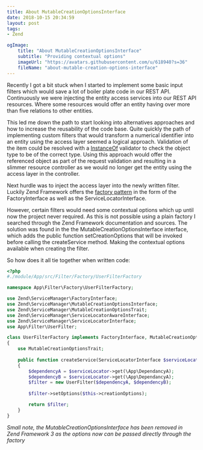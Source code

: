 ```yaml
---
title: About MutableCreationOptionsInterface
date: 2018-10-15 20:34:59
layout: post
tags:
- Zend

ogImage:
    title: "About MutableCreationOptionsInterface"
    subtitle: "Providing contextual options"
    imageUrl: "https://avatars.githubusercontent.com/u/618940?s=36"
    fileName: "about-mutable-creation-options-interface"
---
```

Recently I got a bit stuck when I started to implement some basic input filters which would save a lot of boiler plate code in our REST API. Continuously we were injecting the entity access services into our REST API resources. Where some resources would offer an entity having over more than five relations to other entities.

This led me down the path to start looking into alternatives approaches and how to increase the reusability of the code base. Quite quickly the path of implementing custom filters that would transform a numerical identifier into an entity using the access layer seemed a logical approach. Validation of the item could be resolved with a [InstanceOf](https://github.com/zendframework/zend-validator/blob/master/src/IsInstanceOf.php) validator to check the object type to be of the correct type. Using this approach would offer the referenced object as part of the request validation and resulting in a slimmer resource controller as we would no longer get the entity using the access layer in the controller.

Next hurdle was to inject the access layer into the newly written filter. Luckily Zend Framework offers the [factory pattern](https://designpatternsphp.readthedocs.io/en/latest/Creational/FactoryMethod/README.html) in the form of the FactoryInterface as well as the ServiceLocatorInterface.

However, certain filters would need some contextual options which up until now the project never required. As this is not possible using a plain factory I searched through the Zend Framework documentation and sources. The solution was found in the the MutableCreationOptionsInterface interface, which adds the public function setCreationOptions that will be invoked before calling the createService method. Making the contextual options available when creating the filter.

So how does it all tie together when written code:

```php
<?php
#./module/App/src/Filter/Factory/UserFilterFactory

namespace App\Filter\Factory\UserFilterFactory;

use Zend\ServiceManager\FactoryInterface;
use Zend\ServiceManager\MutableCreationOptionsInterface;
use Zend\ServiceManager\MutableCreationOptionsTrait;
use Zend\ServiceManager\ServiceLocatorAwareInterface;
use Zend\ServiceManager\ServiceLocatorInterface;
use App\Filter\UserFilter;

class UserFilterFactory implements FactoryInterface, MutableCreationOptionsInterface
{
    use MutableCreationOptionsTrait;
    
    public function createService(ServiceLocatorInterface $serviceLocator)
    {
        $dependencyA = $serviceLocator->get(\App\DependancyA);
        $dependencyB = $serviceLocator->get(\App\DependancyA);
        $filter = new UserFilter($dependencyA, $dependencyB);
        
        $filter->setOptions($this->creationOptions);

        return $filter;
    }
}
```    

_Small note, the MutableCreationOptionsInterface has been removed in Zend Framework 3 as the options now can be passed directly through the factory_